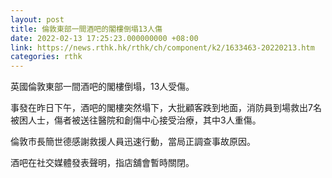 ```yaml
---
layout: post
title: 倫敦東部一間酒吧的閣樓倒塌13人傷
date: 2022-02-13 17:25:23.000000000 +08:00
link: https://news.rthk.hk/rthk/ch/component/k2/1633463-20220213.htm
categories: rthk
---
```


英國倫敦東部一間酒吧的閣樓倒塌，13人受傷。

事發在昨日下午，酒吧的閣樓突然塌下，大批顧客跌到地面，消防員到場救出7名被困人士，傷者被送往醫院和創傷中心接受治療，其中3人重傷。

倫敦市長簡世德感謝救援人員迅速行動，當局正調查事故原因。

酒吧在社交媒體發表聲明，指店舖會暫時關閉。
